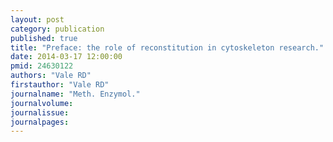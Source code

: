 ```yaml
---
layout: post
category: publication
published: true
title: "Preface: the role of reconstitution in cytoskeleton research."
date: 2014-03-17 12:00:00
pmid: 24630122
authors: "Vale RD"
firstauthor: "Vale RD"
journalname: "Meth. Enzymol."
journalvolume: 
journalissue: 
journalpages: 
---
```




